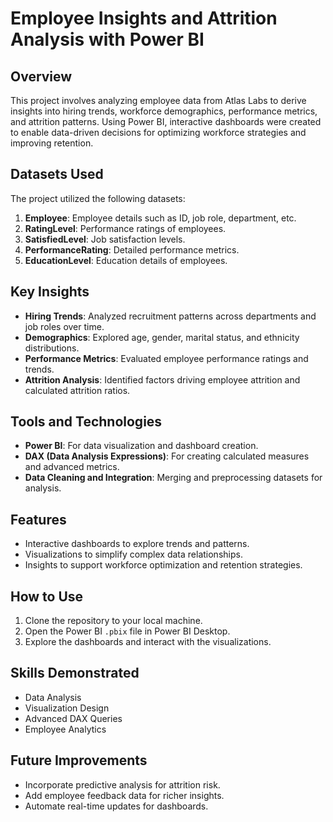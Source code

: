 # Employee Insights and Attrition Analysis with Power BI  

## Overview  
This project involves analyzing employee data from Atlas Labs to derive insights into hiring trends, workforce demographics, performance metrics, and attrition patterns. Using Power BI, interactive dashboards were created to enable data-driven decisions for optimizing workforce strategies and improving retention.

## Datasets Used  
The project utilized the following datasets:  
1. **Employee**: Employee details such as ID, job role, department, etc.  
2. **RatingLevel**: Performance ratings of employees.  
3. **SatisfiedLevel**: Job satisfaction levels.  
4. **PerformanceRating**: Detailed performance metrics.  
5. **EducationLevel**: Education details of employees.  

## Key Insights  
- **Hiring Trends**: Analyzed recruitment patterns across departments and job roles over time.  
- **Demographics**: Explored age, gender, marital status, and ethnicity distributions.  
- **Performance Metrics**: Evaluated employee performance ratings and trends.  
- **Attrition Analysis**: Identified factors driving employee attrition and calculated attrition ratios.  

## Tools and Technologies  
- **Power BI**: For data visualization and dashboard creation.  
- **DAX (Data Analysis Expressions)**: For creating calculated measures and advanced metrics.  
- **Data Cleaning and Integration**: Merging and preprocessing datasets for analysis.  

## Features  
- Interactive dashboards to explore trends and patterns.  
- Visualizations to simplify complex data relationships.  
- Insights to support workforce optimization and retention strategies.  

## How to Use  
1. Clone the repository to your local machine.  
2. Open the Power BI `.pbix` file in Power BI Desktop.  
3. Explore the dashboards and interact with the visualizations.  

## Skills Demonstrated  
- Data Analysis  
- Visualization Design  
- Advanced DAX Queries  
- Employee Analytics  

## Future Improvements  
- Incorporate predictive analysis for attrition risk.  
- Add employee feedback data for richer insights.  
- Automate real-time updates for dashboards.  
